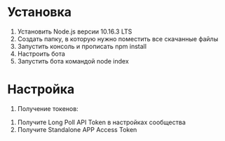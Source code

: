# Установка
1. Установить Node.js версии 10.16.3 LTS
2. Создать папку, в которую нужно поместить все скачанные файлы
3. Запустить консоль и прописать npm install
4. Настроить бота
5. Запустить бота командой node index
# Настройка
1. Получение токенов:
  1) Получите Long Poll API Token в настройках сообщества
  2) Получите Standalone APP Access Token 
